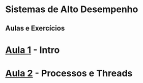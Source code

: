 # Sistemas de Alto Desempenho

## Aulas e Exercícios

# [Aula 1](Aula1) - Intro

# [Aula 2](Aula2) - Processos e Threads

